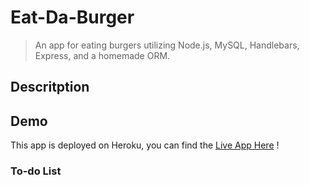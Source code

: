 # Eat-Da-Burger
> An app for eating burgers utilizing Node.js, MySQL, Handlebars, Express, and a homemade ORM.

## Descritption

## Demo
This app is deployed on Heroku, you can find the [Live App Here](https://pacific-garden-10018.herokuapp.com/) !

### To-do List
